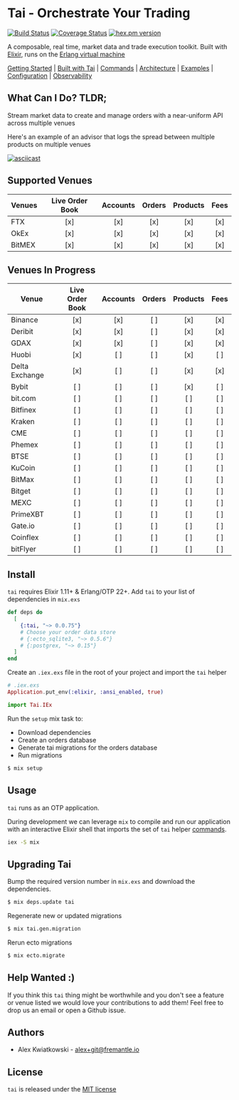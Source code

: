 # Tai - Orchestrate Your Trading

[![Build Status](https://github.com/fremantle-industries/tai/workflows/test/badge.svg?branch=main)](https://github.com/fremantle-industries/tai/actions?query=workflow%3Atest)
[![Coverage Status](https://coveralls.io/repos/github/fremantle-industries/tai/badge.svg?branch=main)](https://coveralls.io/github/fremantle-industries/tai?branch=main)
[![hex.pm version](https://img.shields.io/hexpm/v/tai.svg?style=flat)](https://hex.pm/packages/tai)

A composable, real time, market data and trade execution toolkit. Built with [Elixir](https://elixir-lang.org/), runs on the [Erlang virtual machine](http://erlang.org/faq/implementations.html)

[Getting Started](./docs/GETTING_STARTED.md) | [Built with Tai](./docs/BUILT_WITH_TAI.md) | [Commands](./docs/COMMANDS.md) | [Architecture](./docs/ARCHITECTURE.md) | [Examples](./apps/examples) | [Configuration](./docs/CONFIGURATION.md) | [Observability](./docs/OBSERVABILITY.md)

## What Can I Do? TLDR;

Stream market data to create and manage orders with a near-uniform API across multiple venues

Here's an example of an advisor that logs the spread between multiple products on multiple venues

[![asciicast](https://asciinema.org/a/259561.svg)](https://asciinema.org/a/259561)

## Supported Venues

| Venues | Live Order Book | Accounts | Orders | Products | Fees |
| ------ | :-------------: | :------: | :----: | :------: | :--: |
| FTX    |       [x]       |   [x]    |  [x]   |   [x]    | [x]  |
| OkEx   |       [x]       |   [x]    |  [x]   |   [x]    | [x]  |
| BitMEX |       [x]       |   [x]    |  [x]   |   [x]    | [x]  |

## Venues In Progress

| Venue             | Live Order Book | Accounts | Orders | Products | Fees |
| ----------------- | :-------------: | :------: | :----: | :------: | :--: |
| Binance           |       [x]       |   [x]    |   [ ]  |   [x]    | [x]  |
| Deribit           |       [x]       |   [x]    |   [ ]  |   [x]    | [x]  |
| GDAX              |       [x]       |   [x]    |   [ ]  |   [x]    | [x]  |
| Huobi             |       [x]       |   [ ]    |   [ ]  |   [x]    | [ ]  |
| Delta Exchange    |       [x]       |   [ ]    |   [ ]  |   [x]    | [x]  |
| Bybit             |       [ ]       |   [ ]    |   [ ]  |   [x]    | [ ]  |
| bit.com           |       [ ]       |   [ ]    |   [ ]  |   [ ]    | [ ]  |
| Bitfinex          |       [ ]       |   [ ]    |   [ ]  |   [ ]    | [ ]  |
| Kraken            |       [ ]       |   [ ]    |   [ ]  |   [ ]    | [ ]  |
| CME               |       [ ]       |   [ ]    |   [ ]  |   [ ]    | [ ]  |
| Phemex            |       [ ]       |   [ ]    |   [ ]  |   [ ]    | [ ]  |
| BTSE              |       [ ]       |   [ ]    |   [ ]  |   [ ]    | [ ]  |
| KuCoin            |       [ ]       |   [ ]    |   [ ]  |   [ ]    | [ ]  |
| BitMax            |       [ ]       |   [ ]    |   [ ]  |   [ ]    | [ ]  |
| Bitget            |       [ ]       |   [ ]    |   [ ]  |   [ ]    | [ ]  |
| MEXC              |       [ ]       |   [ ]    |   [ ]  |   [ ]    | [ ]  |
| PrimeXBT          |       [ ]       |   [ ]    |   [ ]  |   [ ]    | [ ]  |
| Gate.io           |       [ ]       |   [ ]    |   [ ]  |   [ ]    | [ ]  |
| Coinflex          |       [ ]       |   [ ]    |   [ ]  |   [ ]    | [ ]  |
| bitFlyer          |       [ ]       |   [ ]    |   [ ]  |   [ ]    | [ ]  |

## Install

`tai` requires Elixir 1.11+ & Erlang/OTP 22+. Add `tai` to your list of dependencies in `mix.exs`

```elixir
def deps do
  [
    {:tai, "~> 0.0.75"}
    # Choose your order data store
    # {:ecto_sqlite3, "~> 0.5.6"}
    # {:postgrex, "~> 0.15"}
  ]
end
```

Create an `.iex.exs` file in the root of your project and import the `tai` helper

```elixir
# .iex.exs
Application.put_env(:elixir, :ansi_enabled, true)

import Tai.IEx
```

Run the `setup` mix task to:

* Download dependencies
* Create an orders database
* Generate tai migrations for the orders database
* Run migrations

```bash
$ mix setup
```

## Usage

`tai` runs as an OTP application.

During development we can leverage `mix` to compile and run our application with an
interactive Elixir shell that imports the set of `tai` helper [commands](./docs/COMMANDS.md).

```bash
iex -S mix
```

## Upgrading Tai

Bump the required version number in `mix.exs` and download the dependencies.

```bash
$ mix deps.update tai
```

Regenerate new or updated migrations

```bash
$ mix tai.gen.migration
```

Rerun ecto migrations

```bash
$ mix ecto.migrate
```

## Help Wanted :)

If you think this `tai` thing might be worthwhile and you don't see a feature
or venue listed we would love your contributions to add them! Feel free to
drop us an email or open a Github issue.

## Authors

- Alex Kwiatkowski - alex+git@fremantle.io

## License

`tai` is released under the [MIT license](./LICENSE.md)
